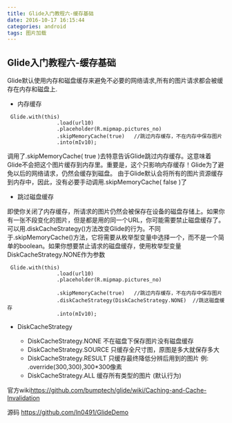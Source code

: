 ```yaml
---
title: Glide入门教程六-缓存基础
date: 2016-10-17 16:15:44
categories: android
tags: 图片加载
---
```

## Glide入门教程六-缓存基础


Glide默认使用内存和磁盘缓存来避免不必要的网络请求,所有的图片请求都会被缓存在内存和磁盘上.

* 内存缓存
```
 Glide.with(this)
                .load(url10)
                .placeholder(R.mipmap.pictures_no)
                .skipMemoryCache(true)   //跳过内存缓存，不在内存中保存图片
                .into(mIv10);
```

调用了.skipMemoryCache( true )去特意告诉Glide跳过内存缓存。这意味着Glide不会把这个图片缓存到内存里。重要是，这个只影响内存缓存！Glide为了避免以后的网络请求，仍然会缓存到磁盘。
由于Glide默认会将所有的图片资源缓存到内存中，因此，没有必要手动调用.skipMemoryCache( false )了


* 跳过磁盘缓存

即使你关闭了内存缓存，所请求的图片仍然会被保存在设备的磁盘存储上。如果你有一张不段变化的图片，但是都是用的同一个URL，你可能需要禁止磁盘缓存了。
可以用.diskCacheStrategy()方法改变Glide的行为。不同于.skipMemoryCache()方法，它将需要从枚举型变量中选择一个，而不是一个简单的boolean。如果你想要禁止请求的磁盘缓存，使用枚举型变量DiskCacheStrategy.NONE作为参数

```
 Glide.with(this)
                .load(url10)
                .placeholder(R.mipmap.pictures_no)

                .skipMemoryCache(true)   //跳过内存缓存，不在内存中保存图片
                .diskCacheStrategy(DiskCacheStrategy.NONE)  //跳这磁盘缓存
                .into(mIv10);
```
* DiskCacheStrategy

    * DiskCacheStrategy.NONE 不在磁盘下保存图片没有磁盘缓存
    * DiskCacheStrategy.SOURCE 只缓存全尺寸图，原图是多大就保存多大
    * DiskCacheStrategy.RESULT 只缓存最终降低分辨后用到的图片   例:  .override(300,300),300*300像素
    * DiskCacheStrategy.ALL 缓存所有类型的图片 (默认行为)

官方wiki<https://github.com/bumptech/glide/wiki/Caching-and-Cache-Invalidation>

源码
<https://github.com/ln0491/GlideDemo>